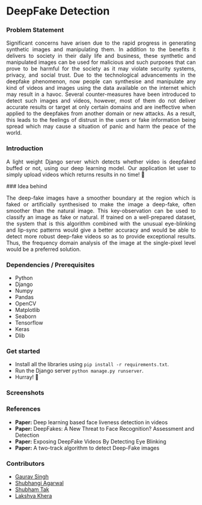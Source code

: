 # DeepFake Detection

### Problem Statement
<p align="justify">
Significant concerns have arisen due to the rapid progress in generating synthetic images and manipulating them. In addition to the benefits it delivers to society in their daily life and business, these synthetic and manipulated images can be used for malicious and such purposes that can prove to be harmful for the society as it may violate security systems, privacy, and social trust. Due to the technological advancements in the deepfake phenomenon, now people can synthesise and manipulate any kind of videos and images using the data available on the internet which may result in a havoc. Several counter-measures have been introduced to detect such images and videos, however, most of them do not deliver accurate results or target at only certain domains and are ineffective when applied to the deepfakes from another domain or new attacks. As a result, this leads to the feelings of distrust in the users or fake information being spread which may cause a situation of panic and harm the peace of the world.
</p>

### Introduction
<p align="justify">
A light weight Django server which detects whether video is deepfaked buffed or not, using our deep learning model.
Our application let user to simply upload videos which returns results in no time! 🚀
</p>
### Idea behind
<p align="justify">
The deep-fake images have a smoother boundary at the region which is faked or artificially synthesised to make the image a deep-fake, often smoother than the natural image. This key-observation can be used to classify an image as fake or natural. If trained on a well-prepared dataset, the system that is this algorithm combined with the unusual eye-blinking and lip-sync patterns would give a better accuracy and would be able to detect more robust deep-fake videos so as to provide exceptional results. Thus, the frequency domain analysis of the image at the single-pixel level would be a preferred solution.
</p>

### Dependencies / Prerequisites 
- Python
- Django
- Numpy  
- Pandas  
- OpenCV
- Matplotlib 
- Seaborn
- Tensorflow 
- Keras  
- Dlib

### Get started
- Install all the libraries using `pip install -r requirements.txt`.
- Run the Django server `python manage.py runserver`.
- Hurray! 🚀

### Screenshots 


### References
- **Paper:** Deep learning based face liveness detection in videos
- **Paper:** DeepFakes: A New Threat to Face Recognition? Assessment and Detection
- **Paper:** Exposing DeepFake Videos By Detecting Eye Blinking
- **Paper:** A two-track algorithm to detect Deep-Fake images
### Contributors
- <a href="#">Gaurav Singh</a>
- <a href="">Shubhangi Agarwal</a>
- <a href="" >Shubham Tak</a>
- <a href="https://www.github.com/lakshyabatman">Lakshya Khera</a>


